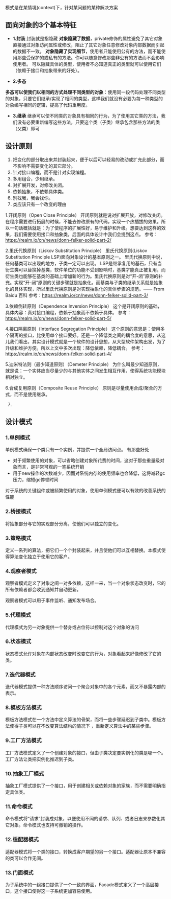 模式是在某情境(context)下，针对某问题的某种解决方案

## 面向对象的3个基本特征
- **1.封装**
封装就是指隐藏
**对象隐藏了数据**，private修饰的属性避免了其它对象直接通过对象访问属性或修改，阻止了其它对象任意修改对象内部数据而引起的数据不一致。
**对象隐藏了实现细节**，使用者只能使用公有的方法，而不能使用那些受保护的或私有的方法。你可以随意修改那些非公有的方法而不会影响使用者。
可以隐藏具体的类型，使用者不必知道真正的类型就可以使用它们（依赖于接口和抽象带来的好处）。

- **2.多态**

 **多态可以使我们以相同的方式处理不同类型的对象**：使用同一段代码处理不同类型的对象，只要它们继承/实现了相同的类型，这样我们就没有必要为每一种类型的对象编写相同的逻辑，提高了代码重用度。

- **3.继承**
继承可以使不同类的对象具有相同的行为，为了使用其它类的方法，我们没有必要重新编写这些方法，只要这个类（子类）继承包含那些方法的类（父类）即可

## 设计原则

1. 把变化的部分取出来并封装起来，便于以后可以轻易的改动或扩充此部分，而不影响不需要变化的其它部分。
2. 针对接口编程，而不是针对实现编程。
3. 多用组合，少用继承。
4. 对扩展开发，对修改关闭。
5. 依赖抽象，不依赖具体类。
6. 别找我，我会找你。
7. 类应该只有一个改变的理由

1.开闭原则（Open Close Principle）
开闭原则就是说对扩展开放，对修改关闭。在程序需要进行拓展的时候，不能去修改原有的代码，实现一个热插拔的效果。所以一句话概括就是：为了使程序的扩展性好，易于维护和升级。想要达到这样的效果，我们需要使用接口和抽象类，后面的具体设计中我们会提到这点。
参考：https://realm.io/cn/news/donn-felker-solid-part-2/

2.里氏代换原则（Liskov Substitution Principle）
里氏代换原则(Liskov Substitution Principle LSP)面向对象设计的基本原则之一。 里氏代换原则中说，任何基类可以出现的地方，子类一定可以出现。 LSP是继承复用的基石，只有当衍生类可以替换掉基类，软件单位的功能不受到影响时，基类才能真正被复用，而衍生类也能够在基类的基础上增加新的行为。里氏代换原则是对“开-闭”原则的补充。实现“开-闭”原则的关键步骤就是抽象化。而基类与子类的继承关系就是抽象化的具体实现，所以里氏代换原则是对实现抽象化的具体步骤的规范。—— From Baidu 百科
参考：https://realm.io/cn/news/donn-felker-solid-part-3/

3.依赖倒转原则（Dependence Inversion Principle）
这个是开闭原则的基础，具体内容：真对接口编程，依赖于抽象而不依赖于具体。
参考：https://realm.io/cn/news/donn-felker-solid-part-5/

4.接口隔离原则（Interface Segregation Principle）
这个原则的意思是：使用多个隔离的接口，比使用单个接口要好。还是一个降低类之间的耦合度的意思，从这儿我们看出，其实设计模式就是一个软件的设计思想，从大型软件架构出发，为了升级和维护方便。所以上文中多次出现：降低依赖，降低耦合。
参考：https://realm.io/cn/news/donn-felker-solid-part-4/

5.迪米特法则（最少知道原则）（Demeter Principle）
为什么叫最少知道原则，就是说：一个实体应当尽量少的与其他实体之间发生相互作用，使得系统功能模块相对独立。

6.合成复用原则（Composite Reuse Principle）
原则是尽量使用合成/聚合的方式，而不是使用继承。

7.



## 设计模式

### 1.单例模式
单例模式确保一个类只有一个实例，并提供一个全局访问点。
有那些好处
- 对于频繁使用的对象，可以省略创建对象所花费的时间，这对于那些重量级对象而言，是非常可观的一笔系统开销
- 用于new操作的次数减少，因而对系统内存的使用频率也会降低，这将减轻gc压力，缩短gc停顿时间

对于系统的关键组件或被频繁使用的对象，使用单例模式便可以有效的改善系统的性能

### 2.桥接模式
将抽象部分与它的实现部分分离，使他们可以独立的变化。

### 3.策略模式
定义一系列的算法，把它们一个个封装起来，并且使他们可以互相替换。本模式使得算法变化独立于使用它的客户。

### 4.观察者模式
观察者模式定义了对象之间一对多依赖，这样一来，当一个对象状态改变时，它的所有依赖者都会收到通知并自动更新。

观察者模式可以用于事件监听、通知发布场合。
### 5.代理模式
代理模式为另一对象提供一个替身或占位符以控制对这个对象的访问

### 6.状态模式
状态模式允许对象在内部状态改变时改变它的行为，对象看起来好像修改了它的类。

### 7.迭代器模式
迭代器模式提供一种方法顺序访问一个聚合对象中的各个元素，而又不暴露内部的表示。

### 8.模板方法模式
模板方法模式在一个方法中定义算法的骨架，而将一些步骤延迟到子类中。模板方法使得子类可以在不改变算法结构的情况下
，重新定义算法中的某些步骤。

### 9.工厂方法模式
工厂方法模式定义了一个创建对象的接口，但由子类决定要实例化的类是哪一个。工厂方法让类把实例化推迟到子类。

### 10.抽象工厂模式
抽象工厂模式提供了一个接口，用于创建相关或依赖对象的家族，而不需要明确指定具体类。

### 11.命令模式
命令模式将“请求”封装成对象，以便使用不同的请求、队列、或者日志来参数化其它对象。命令模式也支持可撤销的操作。

### 12.适配器模式
适配器模式将一个类的接口，转换成客户期望的另一个接口。适配器让原本不兼容的类可以合作无间。

### 13.门面模式

为子系统中的一组接口提供了一个一致的界面，Facade模式定义了一个高层接口，这个接口使得这一子系统更加容易使用。
